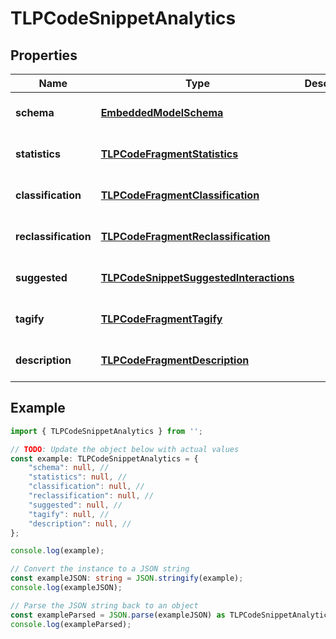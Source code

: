 
# TLPCodeSnippetAnalytics


## Properties

Name | Type | Description | Notes
------------ | ------------- | ------------- | -------------
**schema** | [**EmbeddedModelSchema**](EmbeddedModelSchema) |  | [optional] [default to undefined]
**statistics** | [**TLPCodeFragmentStatistics**](TLPCodeFragmentStatistics) |  | [optional] [default to undefined]
**classification** | [**TLPCodeFragmentClassification**](TLPCodeFragmentClassification) |  | [optional] [default to undefined]
**reclassification** | [**TLPCodeFragmentReclassification**](TLPCodeFragmentReclassification) |  | [optional] [default to undefined]
**suggested** | [**TLPCodeSnippetSuggestedInteractions**](TLPCodeSnippetSuggestedInteractions) |  | [optional] [default to undefined]
**tagify** | [**TLPCodeFragmentTagify**](TLPCodeFragmentTagify) |  | [optional] [default to undefined]
**description** | [**TLPCodeFragmentDescription**](TLPCodeFragmentDescription) |  | [optional] [default to undefined]

## Example

```typescript
import { TLPCodeSnippetAnalytics } from '';

// TODO: Update the object below with actual values
const example: TLPCodeSnippetAnalytics = {
    "schema": null, // 
    "statistics": null, // 
    "classification": null, // 
    "reclassification": null, // 
    "suggested": null, // 
    "tagify": null, // 
    "description": null, // 
};

console.log(example);

// Convert the instance to a JSON string
const exampleJSON: string = JSON.stringify(example);
console.log(exampleJSON);

// Parse the JSON string back to an object
const exampleParsed = JSON.parse(exampleJSON) as TLPCodeSnippetAnalytics;
console.log(exampleParsed);
```




